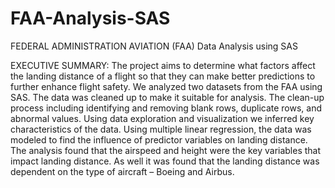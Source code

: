 # FAA-Analysis-SAS
FEDERAL ADMINISTRATION AVIATION (FAA) Data Analysis using SAS


EXECUTIVE SUMMARY:
The project aims to determine what factors affect the landing distance of a flight so that they can make better predictions to further enhance flight safety. We analyzed two datasets from the FAA using SAS. The data was cleaned up to make it suitable for analysis. The clean-up process including identifying and removing blank rows, duplicate rows, and abnormal values. Using data exploration and visualization we inferred key characteristics of the data. Using multiple linear regression, the data was modeled to find the influence of predictor variables on landing distance. The analysis found that the airspeed and height were the key variables that impact landing distance. As well it was found that the landing distance was dependent on the type of aircraft – Boeing and Airbus.
